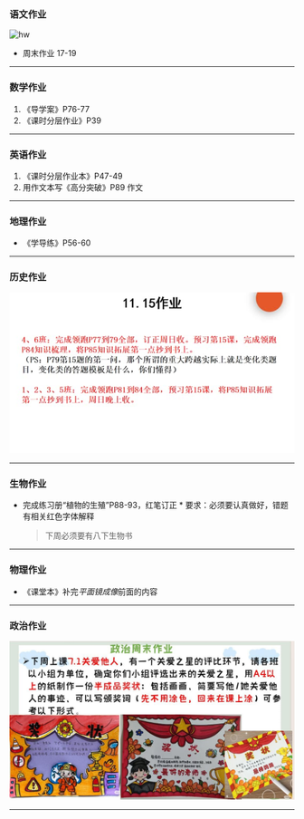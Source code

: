 ### 语文作业

![hw](https://gitee.com/CMSZ001/hw/raw/main/hw/_images/11c.jpg)

- 周末作业 17-19

---

### 数学作业

1. 《导学案》P76-77
2. 《课时分层作业》P39

---

### 英语作业

1. 《课时分层作业本》P47-49
2. 用作文本写《高分突破》P89 作文

---

### 地理作业

- 《学导练》P56-60

---

### 历史作业

![hw](hw_G8S1/_images/11h.jpg)

---

### 生物作业

- 完成练习册“植物的生殖”P88-93，红笔订正 \* 要求：必须要认真做好，错题有相关红色字体解释
  > 下周必须要有八下生物书

---

### 物理作业

- 《课堂本》补完*平面镜成像*前面的内容

---

### 政治作业

![hw](hw_G8S1/_images/11p.jpg)

---
